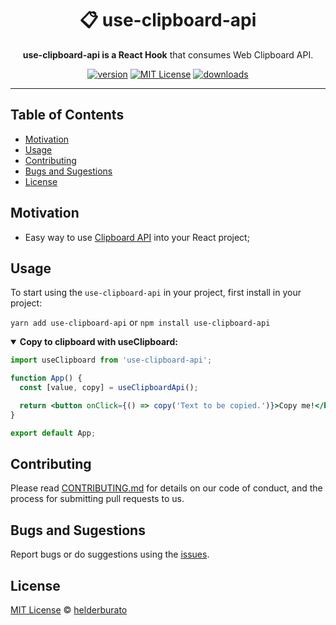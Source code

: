 <div align="center">
  <h1>📋 use-clipboard-api</h1>

  <p><strong>use-clipboard-api is a React Hook</strong> that consumes Web Clipboard API.</p>

<!-- prettier-ignore-start -->
[![version][version-badge]][package]
[![MIT License][license-badge]][license]
[![downloads][downloads-badge]][npmtrends]
<!-- prettier-ignore-end -->

</div>

---

## Table of Contents

<!-- START doctoc generated TOC please keep comment here to allow auto update -->
<!-- DON'T EDIT THIS SECTION, INSTEAD RE-RUN doctoc TO UPDATE -->

- [Motivation](#motivation)
- [Usage](#usage)
- [Contributing](#contributing)
- [Bugs and Sugestions](#bugs-and-sugestions)
- [License](#license)

<!-- END doctoc generated TOC please keep comment here to allow auto update -->

## Motivation

- Easy way to use [Clipboard API](https://developer.mozilla.org/en-US/docs/Web/API/Clipboard_API) into your React project;

## Usage

To start using the `use-clipboard-api` in your project, first install in your project:

`yarn add use-clipboard-api` or `npm install use-clipboard-api`

<details open>
<summary><strong>Copy to clipboard with useClipboard:</strong></summary>

```jsx
import useClipboard from 'use-clipboard-api';

function App() {
  const [value, copy] = useClipboardApi();

  return <button onClick={() => copy('Text to be copied.')}>Copy me!</button>;
}

export default App;
```

</details>

## Contributing

Please read [CONTRIBUTING.md](CONTRIBUTING.md) for details on our code of conduct, and the process for submitting pull requests to us.

## Bugs and Sugestions

Report bugs or do suggestions using the [issues](https://github.com/helderburato/use-clipboard-api/issues).

## License

[MIT License](LICENSE) © [helderburato](https://helderburato.com)

<!-- prettier-ignore-start -->
[version-badge]: https://img.shields.io/npm/v/use-clipboard-api.svg?style=flat-square
[package]: https://www.npmjs.com/package/use-clipboard-api
[downloads-badge]: https://img.shields.io/npm/dm/use-clipboard-api.svg?style=flat-square
[npmtrends]: http://www.npmtrends.com/use-clipboard-api
[license-badge]: https://img.shields.io/npm/l/use-clipboard-api.svg?style=flat-square
[license]: https://github.com/helderburato/use-clipboard-api/blob/master/LICENSE
[build]: https://github.com/helderburato/use-clipboard-api/actions
[build-badge]: https://github.com/helderburato/use-clipboard-api/actions/workflows/ci.yml/badge.svg
<!-- prettier-ignore-end -->
